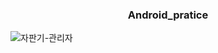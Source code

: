 <h3 align="center">Android_pratice</h3>

![자판기-관리자](https://user-images.githubusercontent.com/114462583/204178271-2d66d95f-7462-4829-80f1-818f69593745.png)


